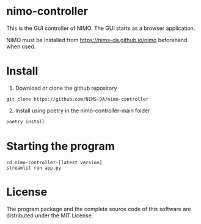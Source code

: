 # nimo-controller
This is the GUI controller of NIMO.
The GUI starts as a browser application.

NIMO must be installed from https://nims-da.github.io/nimo beforehand when used.

# Install

  1. Download or clone the github repository

  ```
  git clone https://github.com/NIMS-DA/nimo-controller
  ```

  2. Install using poetry in the nimo-controller-main folder

  ```bash
  poetry install
  ```

# Starting the program

```
cd nimo-controller-[latest version]
streamlit run app.py
```

# License

The program package and the complete source code of this software are distributed under the MIT License.
